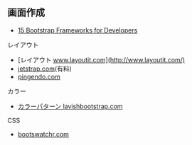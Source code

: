 ## 画面作成

- [15 Bootstrap Frameworks for Developers](http://codecondo.com/bootstrap-frameworks-for-developers/)

レイアウト

- [レイアウト www.layoutit.com](http://www.layoutit.com/)
- [jetstrap.com](https://jetstrap.com/)(有料)
- [pingendo.com](http://pingendo.com/)

カラー

- [カラーパターン lavishbootstrap.com](http://www.lavishbootstrap.com/)

CSS

 - [bootswatchr.com](http://bootswatchr.com/)
